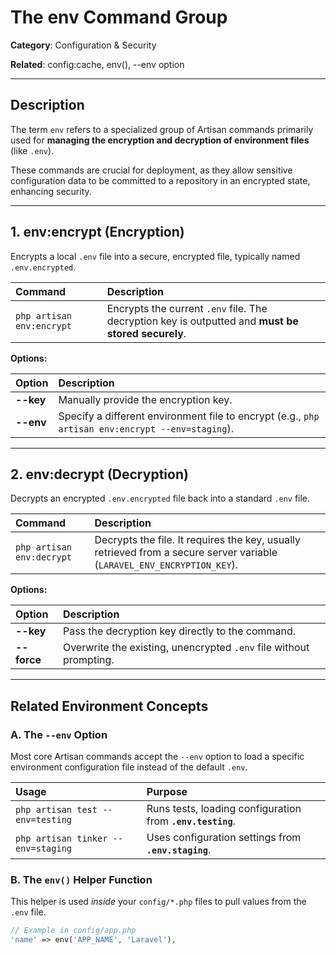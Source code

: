 # The env Command Group

**Category**: Configuration & Security

**Related**: config:cache, env(), --env option

---

## Description

The term `env` refers to a specialized group of Artisan commands primarily used for **managing the encryption and decryption of environment files** (like `.env`).

These commands are crucial for deployment, as they allow sensitive configuration data to be committed to a repository in an encrypted state, enhancing security.

---

## 1. env:encrypt (Encryption)

Encrypts a local `.env` file into a secure, encrypted file, typically named `.env.encrypted`.

| Command | Description |
| :--- | :--- |
| `php artisan env:encrypt` | Encrypts the current `.env` file. The decryption key is outputted and **must be stored securely**. |

**Options:**

| Option | Description |
| :--- | :--- |
| **--key** | Manually provide the encryption key. |
| **--env** | Specify a different environment file to encrypt (e.g., `php artisan env:encrypt --env=staging`). |

---

## 2. env:decrypt (Decryption)

Decrypts an encrypted `.env.encrypted` file back into a standard `.env` file.

| Command | Description |
| :--- | :--- |
| `php artisan env:decrypt` | Decrypts the file. It requires the key, usually retrieved from a secure server variable (`LARAVEL_ENV_ENCRYPTION_KEY`). |

**Options:**

| Option | Description |
| :--- | :--- |
| **--key** | Pass the decryption key directly to the command. |
| **--force** | Overwrite the existing, unencrypted `.env` file without prompting. |

---

## Related Environment Concepts

### A. The `--env` Option

Most core Artisan commands accept the `--env` option to load a specific environment configuration file instead of the default `.env`.

| Usage | Purpose |
| :--- | :--- |
| `php artisan test --env=testing` | Runs tests, loading configuration from **`.env.testing`**. |
| `php artisan tinker --env=staging` | Uses configuration settings from **`.env.staging`**. |

### B. The `env()` Helper Function

This helper is used *inside* your `config/*.php` files to pull values from the `.env` file.

```php
// Example in config/app.php
'name' => env('APP_NAME', 'Laravel'),
